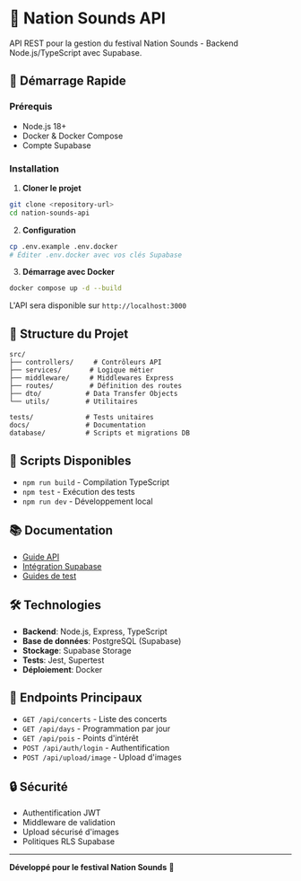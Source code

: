 # 🎵 Nation Sounds API

API REST pour la gestion du festival Nation Sounds - Backend Node.js/TypeScript avec Supabase.

## 🚀 Démarrage Rapide

### Prérequis

- Node.js 18+
- Docker & Docker Compose
- Compte Supabase

### Installation

1. **Cloner le projet**

```bash
git clone <repository-url>
cd nation-sounds-api
```

2. **Configuration**

```bash
cp .env.example .env.docker
# Éditer .env.docker avec vos clés Supabase
```

3. **Démarrage avec Docker**

```bash
docker compose up -d --build
```

L'API sera disponible sur `http://localhost:3000`

## 📁 Structure du Projet

```
src/
├── controllers/     # Contrôleurs API
├── services/       # Logique métier
├── middleware/     # Middlewares Express
├── routes/         # Définition des routes
├── dto/           # Data Transfer Objects
└── utils/         # Utilitaires

tests/             # Tests unitaires
docs/              # Documentation
database/          # Scripts et migrations DB
```

## 🔧 Scripts Disponibles

- `npm run build` - Compilation TypeScript
- `npm test` - Exécution des tests
- `npm run dev` - Développement local

## 📚 Documentation

- [Guide API](docs/API_GUIDE.md)
- [Intégration Supabase](docs/SUPABASE_INTEGRATION.md)
- [Guides de test](docs/guides/)

## 🛠️ Technologies

- **Backend**: Node.js, Express, TypeScript
- **Base de données**: PostgreSQL (Supabase)
- **Stockage**: Supabase Storage
- **Tests**: Jest, Supertest
- **Déploiement**: Docker

## 📝 Endpoints Principaux

- `GET /api/concerts` - Liste des concerts
- `GET /api/days` - Programmation par jour
- `GET /api/pois` - Points d'intérêt
- `POST /api/auth/login` - Authentification
- `POST /api/upload/image` - Upload d'images

## 🔒 Sécurité

- Authentification JWT
- Middleware de validation
- Upload sécurisé d'images
- Politiques RLS Supabase

---

**Développé pour le festival Nation Sounds** 🎷
